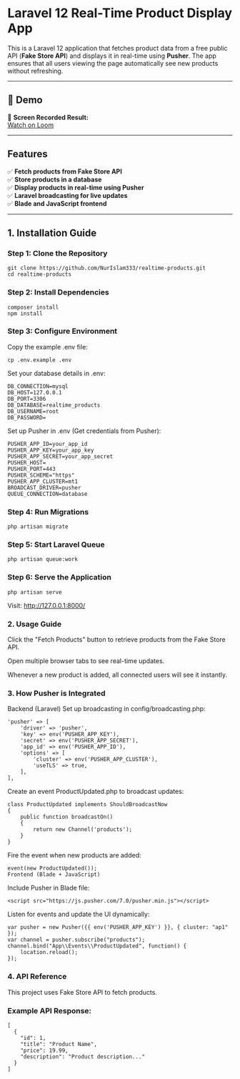 # Laravel 12 Real-Time Product Display App

This is a Laravel 12 application that fetches product data from a free public API (**Fake Store API**) and displays it in real-time using **Pusher**. The app ensures that all users viewing the page automatically see new products without refreshing.

---

## 🚀 Demo

🎥 **Screen Recorded Result:**  
[Watch on Loom](https://www.loom.com/share/956929837cd14fe9b414bf1c9583c5c4?sid=ac60894c-2961-49e9-ae3a-72d10845d2f9)

---

## Features
✅ **Fetch products from Fake Store API**  
✅ **Store products in a database**  
✅ **Display products in real-time using Pusher**  
✅ **Laravel broadcasting for live updates**  
✅ **Blade and JavaScript frontend**  

---

## 1. Installation Guide

### Step 1: Clone the Repository

```
git clone https://github.com/NurIslam333/realtime-products.git
cd realtime-products
```
### Step 2: Install Dependencies
```
composer install
npm install
```
### Step 3: Configure Environment
Copy the example .env file:
```
cp .env.example .env
```
Set your database details in .env:
```
DB_CONNECTION=mysql
DB_HOST=127.0.0.1
DB_PORT=3306
DB_DATABASE=realtime_products
DB_USERNAME=root
DB_PASSWORD=
```
Set up Pusher in .env (Get credentials from Pusher):
```
PUSHER_APP_ID=your_app_id
PUSHER_APP_KEY=your_app_key
PUSHER_APP_SECRET=your_app_secret
PUSHER_HOST=
PUSHER_PORT=443
PUSHER_SCHEME="https"
PUSHER_APP_CLUSTER=mt1
BROADCAST_DRIVER=pusher
QUEUE_CONNECTION=database
```
### Step 4: Run Migrations
```
php artisan migrate
```
### Step 5: Start Laravel Queue
```
php artisan queue:work
```
### Step 6: Serve the Application
```
php artisan serve
```
Visit: http://127.0.0.1:8000/

### 2. Usage Guide
Click the "Fetch Products" button to retrieve products from the Fake Store API.

Open multiple browser tabs to see real-time updates.

Whenever a new product is added, all connected users will see it instantly.

### 3. How Pusher is Integrated
Backend (Laravel)
Set up broadcasting in config/broadcasting.php:
```
'pusher' => [
    'driver' => 'pusher',
    'key' => env('PUSHER_APP_KEY'),
    'secret' => env('PUSHER_APP_SECRET'),
    'app_id' => env('PUSHER_APP_ID'),
    'options' => [
        'cluster' => env('PUSHER_APP_CLUSTER'),
        'useTLS' => true,
    ],
],
```
Create an event ProductUpdated.php to broadcast updates:

```
class ProductUpdated implements ShouldBroadcastNow
{
    public function broadcastOn()
    {
        return new Channel('products');
    }
}
```

Fire the event when new products are added:
```
event(new ProductUpdated());
Frontend (Blade + JavaScript)
```
Include Pusher in Blade file:
```
<script src="https://js.pusher.com/7.0/pusher.min.js"></script>
```

Listen for events and update the UI dynamically:
```
var pusher = new Pusher({{ env('PUSHER_APP_KEY') }}, { cluster: "ap1" });
var channel = pusher.subscribe("products");
channel.bind("App\\Events\\ProductUpdated", function() {
    location.reload();
});
```
### 4. API Reference
This project uses Fake Store API to fetch products.

### Example API Response:
```
[
  {
    "id": 1,
    "title": "Product Name",
    "price": 19.99,
    "description": "Product description..."
  }
]
```